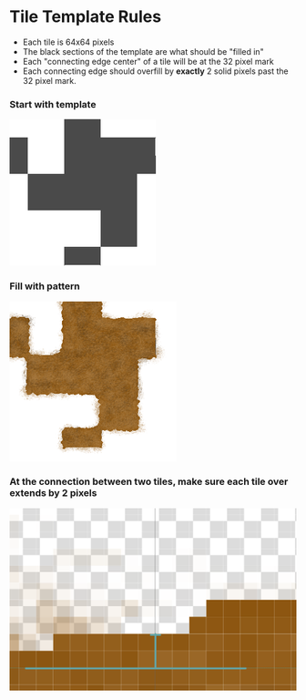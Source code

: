 # Tile Template Rules

- Each tile is 64x64 pixels
- The black sections of the template are what should be "filled in"
- Each "connecting edge center" of a tile will be at the 32 pixel mark
- Each connecting edge should overfill by **exactly** 2 solid pixels past the 32 pixel mark.

### Start with template
![template_tile_example](/assets/tilesets/tile_template.png)
### Fill with pattern
![template_tile_example](/assets/tilesets/dirt.png)
### At the connection between two tiles, make sure each tile over extends by 2 pixels
![template_tile_example](/assets/tilesets/template_tile_example.png)
